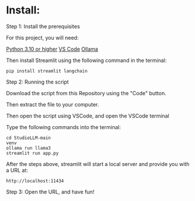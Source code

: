 # Install:
Step 1: Install the prerequisites

For this project, you will need:

[Python 3.10 or higher](https://www.python.org/downloads/)
[VS Code](https://code.visualstudio.com/download)
[Ollama](https://ollama.com/download)

Then install Streamlit using the following command in the terminal:

```
pip install streamlit langchain
```

Step 2: Running the script

Download the script from this Repository using the "Code" button.

Then extract the file to your computer.

Then open the script using VSCode, and open the VSCode terminal

Type the following commands into the terminal:

```
cd StudioLLM-main
venv
ollama run llama3
streamlit run app.py
```

After the steps above, streamlit will start a local server and provide you with a URL at:

```
http://localhost:11434
```

Step 3: Open the URL, and have fun!

